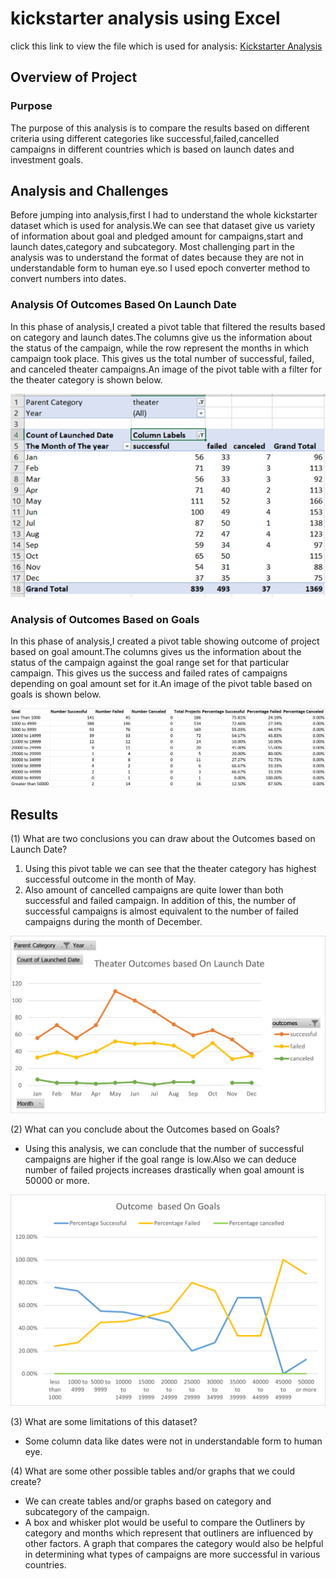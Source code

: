 # kickstarter analysis using Excel
click this link to view the file which is used for analysis: [Kickstarter Analysis](https://github.com/miralchangela/kickstarter-analysis/blob/main/Kickstarter_Challenge.xlsx)

## Overview of Project
### Purpose
The purpose of this analysis is to compare the results based on different criteria using different categories like successful,failed,cancelled campaigns in different countries which is based on launch dates and investment goals.
## Analysis and Challenges
Before jumping into analysis,first I had to understand the whole kickstarter dataset which is used for analysis.We can see that dataset give us variety of information about goal and pledged amount for campaigns,start and launch dates,category and subcategory. Most challenging part in the analysis was to understand the format of dates because they are not in understandable form to human eye.so I used epoch converter method to convert numbers into dates.
### Analysis Of Outcomes Based On Launch Date
In this phase of analysis,I created a pivot table that filtered the results based on category and launch dates.The columns give us the information about the status of the campaign, while the row represent the months in which campaign took place. This gives us the total number of successful, failed, and canceled theater campaigns.An image of the pivot table with a filter for the theater category is shown below.

![Theater Outcomes Pivot Table](https://github.com/miralchangela/kickstarter-analysis/blob/main/Resources/Theater%20outcomes%20pivot%20table.png)

### Analysis of Outcomes Based on Goals
In this phase of analysis,I created a pivot table showing outcome of project based on goal amount.The columns gives us the information about the status of the campaign against the goal range set for that particular campaign. This gives us the success and failed rates of campaigns depending on goal amount set for it.An image of the pivot table based on goals is shown below.

![Play Outcomes Table](https://github.com/miralchangela/kickstarter-analysis/blob/main/Resources/Outcomes%20pivot%20table%20based%20on%20Goals.png)

## Results

(1) What are two conclusions you can draw about the Outcomes based on Launch Date?
1. Using this pivot table we can see that the theater category has highest successful outcome in the month of May.
2. Also amount of cancelled campaigns are quite lower than both successful and failed campaign. In addition of this, the number of successful campaigns is almost equivalent to the number of failed campaigns during the month of December.

![Outcomes Based on Launch Date](https://github.com/miralchangela/kickstarter-analysis/blob/main/Resources/Theater_Outcomes_vs_Launch.jpg)


(2) What can you conclude about the Outcomes based on Goals?
- Using this analysis, we can conclude that the number of successful campaigns are higher if the goal range is low.Also we can deduce number of failed projects increases drastically when goal amount is 50000 or more.

![Outcomes Based on Goals](https://github.com/miralchangela/kickstarter-analysis/blob/main/Resources/Outcomes_vs_Goals.png)


(3) What are some limitations of this dataset?
- Some column data like dates were not in understandable form to human eye.

(4) What are some other possible tables and/or graphs that we could create?
- We can create tables and/or graphs based on category and subcategory of the campaign.
- A box and whisker plot would be useful to compare the Outliners by category and months which represent that outliners are influenced by other factors. A graph that compares the category would also be helpful in determining what types of campaigns are more successful in various countries.
